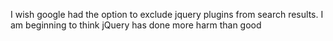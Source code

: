 <!--
id: 2095084008
link: http://kevinisom.info/post/2095084008/i-wish-google-had-the-option-to-exclude-jquery
slug: i-wish-google-had-the-option-to-exclude-jquery
date: Sun Dec 05 2010 11:36:25 GMT+1300 (NZDT)
raw: {"blog_name":"kevinisom","id":2095084008,"post_url":"http://kevinisom.info/post/2095084008/i-wish-google-had-the-option-to-exclude-jquery","slug":"i-wish-google-had-the-option-to-exclude-jquery","type":"text","date":"2010-12-04 22:36:25 GMT","timestamp":1291502185,"state":"published","format":"html","reblog_key":"WsXSFmDs","tags":[],"short_url":"http://tmblr.co/Zw68Yy1yu77e","highlighted":[],"feed_item":"http://twitter.com/kev_nz/statuses/11132769623089152","from_feed_id":650289,"note_count":0,"title":null,"body":"<p>I wish google had the option to exclude jquery plugins from search results. I am beginning to think jQuery has done more harm than good</p>"}
publish: 2010-12-05
tags: 
title: null
-->


I wish google had the option to exclude jquery plugins from search
results. I am beginning to think jQuery has done more harm than good


